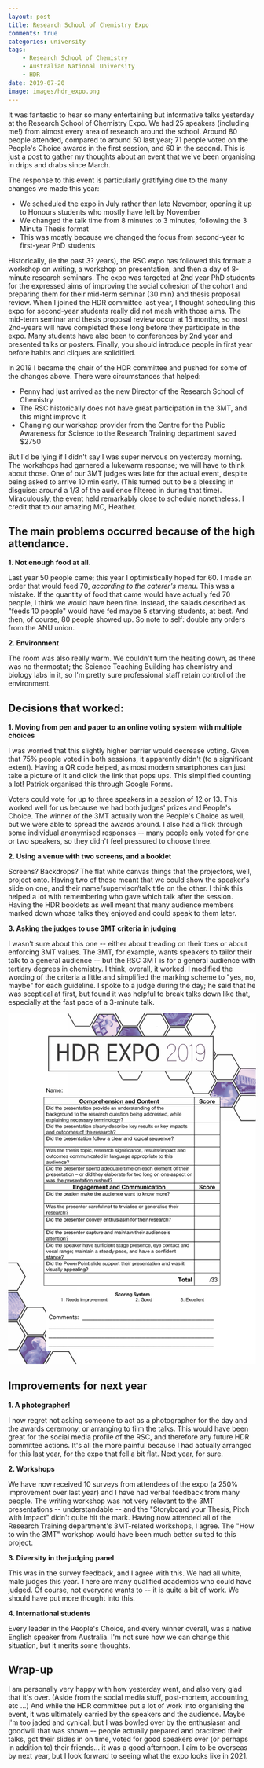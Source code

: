 ```yaml
---
layout: post
title: Research School of Chemistry Expo
comments: true
categories: university
tags:
    - Research School of Chemistry
    - Australian National University
    - HDR
date: 2019-07-20
image: images/hdr_expo.png
---
```


It was fantastic to hear so many entertaining but informative talks yesterday at the Research School of Chemistry Expo. We had 25 speakers (including me!) from almost every area of research around the school. Around 80 people attended, compared to around 50 last year; 71 people voted on the People's Choice awards in the first session, and 60 in the second. This is just a post to gather my thoughts about an event that we've been organising in drips and drabs since March.

The response to this event is particularly gratifying due to the many changes we made this year:
- We scheduled the expo in July rather than late November, opening it up to Honours students who mostly have left by November
- We changed the talk time from 8 minutes to 3 minutes, following the 3 Minute Thesis format
- This was mostly because we changed the focus from second-year to first-year PhD students

Historically, (ie the past 3? years), the RSC expo has followed this format: a workshop on writing, a workshop on presentation, and then a day of 8-minute research seminars. The expo was targeted at 2nd year PhD students for the expressed aims of improving the social cohesion of the cohort and preparing them for their mid-term seminar (30 min) and thesis proposal review. When I joined the HDR committee last year, I thought scheduling this expo for second-year students really did not mesh with those aims. The mid-term seminar and thesis proposal review occur at 15 months, so most 2nd-years will have completed these long before they participate in the expo. Many students have also been to conferences by 2nd year and presented talks or posters. Finally, you should introduce people in first year before habits and cliques are solidified.

In 2019 I became the chair of the HDR committee and pushed for some of the changes above. There were circumstances that helped:
- Penny had just arrived as the new Director of the Research School of Chemistry
- The RSC historically does not have great participation in the 3MT, and this might improve it
- Changing our workshop provider from the Centre for the Public Awareness for Science to the Research Training department saved $2750

But I'd be lying if I didn't say I was super nervous on yesterday morning. The workshops had garnered a lukewarm response; we will have to think about those. One of our 3MT judges was late for the actual event, despite being asked to arrive 10 min early. (This turned out to be a blessing in disguise: around a 1/3 of the audience filtered in during that time). Miraculously, the event held remarkably close to schedule nonetheless. I credit that to our amazing MC, Heather.

## The main problems occurred because of the high attendance.

**1. Not enough food at all.**

Last year 50 people came; this year I optimistically hoped for 60. I made an order that would feed 70, *according to the caterer's menu*. This was a mistake. If the quantity of food that came would have actually fed 70 people, I think we would have been fine. Instead, the salads described as "feeds 10 people" would have fed maybe 5 starving students, at best. And then, of course, 80 people showed up. So note to self: double any orders from the ANU union. 

**2. Environment**

The room was also really warm. We couldn't turn the heating down, as there was no thermostat; the Science Teaching Building has chemistry and biology labs in it, so I'm pretty sure professional staff retain control of the environment. 

## Decisions that worked:

**1. Moving from pen and paper to an online voting system with multiple choices**

I was worried that this slightly higher barrier would decrease voting. Given that 75% people voted in both sessions, it apparently didn't (to a significant extent). Having a QR code helped, as most modern smartphones can just take a picture of it and click the link that pops ups. This simplified counting a lot! Patrick organised this through Google Forms. 

Voters could vote for up to three speakers in a session of 12 or 13. This worked well for us because we had both judges' prizes and People's Choice. The winner of the 3MT actually won the People's Choice as well, but we were able to spread the awards around. I also had a flick through some individual anonymised responses -- many people only voted for one or two speakers, so they didn't feel pressured to choose three.

**2. Using a venue with two screens, and a booklet**

Screens? Backdrops? The flat white canvas things that the projectors, well, project onto. Having two of those meant that we could show the speaker's slide on one, and their name/supervisor/talk title on the other. I think this helped a lot with remembering who gave which talk after the session. Having the HDR booklets as well meant that many audience members marked down whose talks they enjoyed and could speak to them later.

**3. Asking the judges to use 3MT criteria in judging**

I wasn't sure about this one -- either about treading on their toes or about enforcing 3MT values. The 3MT, for example, wants speakers to tailor their talk to a general audience -- but the RSC 3MT is for a general audience with tertiary degrees in chemistry. I think, overall, it worked. I modified the wording of the criteria a little and simplified the marking scheme to "yes, no, maybe" for each guideline. I spoke to a judge during the day; he said that he was sceptical at first, but found it was helpful to break talks down like that, especially at the fast pace of a 3-minute talk. 

![Example marking sheet](/images/voting_sheets.png) 

## Improvements for next year
**1. A photographer!**

I now regret not asking someone to act as a photographer for the day and the awards ceremony, or arranging to film the talks. This would have been great for the social media profile of the RSC, and therefore any future HDR committee actions. It's all the more painful because I had actually arranged for this last year, for the expo that fell a bit flat. Next year, for sure.

**2. Workshops**

We have now received 10 surveys from attendees of the expo (a 250% improvement over last year) and I have had verbal feedback from many people. The writing workshop was not very relevant to the 3MT presentations -- understandable -- and the "Storyboard your Thesis, Pitch with Impact" didn't quite hit the mark. Having now attended all of the Research Training department's 3MT-related workshops, I agree. The "How to win the 3MT" workshop would have been much better suited to this project.

**3. Diversity in the judging panel**

This was in the survey feedback, and I agree with this. We had all white, male judges this year. There are many qualified academics who could have judged. Of course, not everyone wants to -- it is quite a bit of work. We should have put more thought into this.

**4. International students**

Every leader in the People's Choice, and every winner overall, was a native English speaker from Australia. I'm not sure how we can change this situation, but it merits some thoughts.


## Wrap-up

I am personally very happy with how yesterday went, and also very glad that it's over. (Aside from the social media stuff, post-mortem, accounting, etc ...) And while the HDR committee put a lot of work into organising the event, it was ultimately carried by the speakers and the audience. Maybe I'm too jaded and cynical, but I was bowled over by the enthusiasm and goodwill that was shown -- people actually prepared and practiced their talks, got their slides in on time, voted for good speakers over (or perhaps in addition to) their friends... it was a good afternoon. I aim to be overseas by next year, but I look forward to seeing what the expo looks like in 2021.

